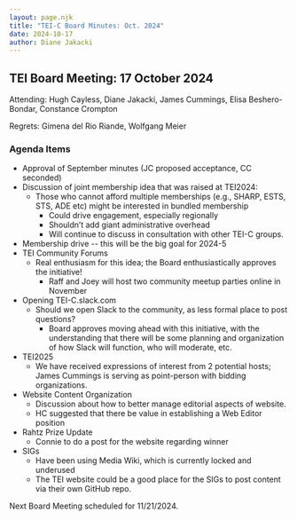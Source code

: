 ```yaml
---
layout: page.njk
title: "TEI-C Board Minutes: Oct. 2024"
date: 2024-10-17
author: Diane Jakacki
---
```

## TEI Board Meeting: 17 October 2024

Attending: Hugh Cayless, Diane Jakacki, James Cummings, Elisa Beshero-Bondar, Constance Crompton

Regrets: Gimena del Rio Riande, Wolfgang Meier

### Agenda Items

* Approval of September minutes (JC proposed acceptance, CC seconded)
* Discussion of joint membership idea that was raised at TEI2024:
  * Those who cannot afford multiple memberships (e.g., 
SHARP, ESTS, STS, ADE etc) might be interested in bundled membership
    * Could drive engagement, especially regionally
    * Shouldn’t add giant administrative overhead
    * Will continue to discuss in consultation with other TEI-C groups.
* Membership drive -- this will be the big goal for 2024-5
* TEI Community Forums
  * Real enthusiasm for this idea; the Board enthusiastically approves the initiative!
    * Raff and Joey will host two community meetup parties online in November
* Opening TEI-C.slack.com
  * Should we open Slack to the community, as less formal place to post questions?
    * Board approves moving ahead with this initiative, with the understanding that there will be some planning and organization of how Slack will function, who will moderate, etc.
* TEI2025
  * We have received expressions of interest from 2 potential hosts; James Cummings is serving as point-person with bidding organizations.
* Website Content Organization
  * Discussion about how to better manage editorial aspects of website.
  * HC suggested that there be value in establishing a Web Editor position
* Rahtz Prize Update
  * Connie to do a post for the website regarding winner
* SIGs
  * Have been using Media Wiki, which is currently locked and underused
  * The TEI website could be a good place for the SIGs to post content via their own GitHub repo.

Next Board Meeting scheduled for 11/21/2024.
